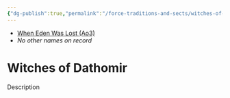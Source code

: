 ```yaml
---
{"dg-publish":true,"permalink":"/force-traditions-and-sects/witches-of-dathomir/","tags":["faction","unfinished"],"noteIcon":"saber1"}
---
```


- [When Eden Was Lost (Ao3)](https://archiveofourown.org/works/19334440)
- *No other names on record*
# Witches of Dathomir
Description